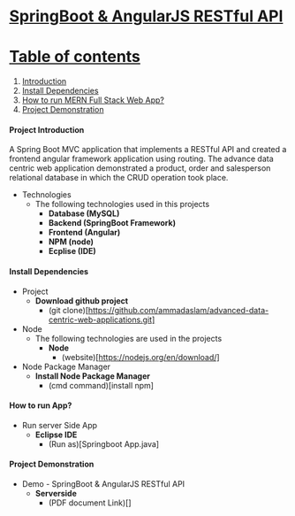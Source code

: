 <a href="">

# SpringBoot & AngularJS RESTful API

# Table of contents
1. [Introduction](#intro)   
2. [Install Dependencies](#install)
3. [How to run MERN Full Stack Web App?](#howToRun)
4. [Project Demonstration](#demo)

#### Project Introduction <a name="intro"></a>
 A Spring Boot MVC application that implements a RESTful API and created a frontend angular framework application using routing. 
 The advance data centric web application demonstrated a product, order and salesperson relational database in which the CRUD operation took place.

- Technologies
  * The following technologies used in this projects
    * **Database (MySQL)**
    * **Backend (SpringBoot Framework)**
    * **Frontend (Angular)**
    * **NPM (node)**
    * **Ecplise (IDE)**

#### Install Dependencies <a name="install"></a>
- Project  
    * **Download github project**
        * (git clone)[https://github.com/ammadaslam/advanced-data-centric-web-applications.git]
- Node
  * The following technologies are used in the projects
    * **Node**
        * (website)[https://nodejs.org/en/download/]
- Node Package Manager
     * **Install Node Package Manager**
        * (cmd command)[install npm]
    

    
#### How to run App? <a name="howToRun"></a>
- Run server Side App
     * **Eclipse IDE**
        * (Run as)[Springboot App.java]
    

#### Project Demonstration <a name="demo"></a>
- Demo  - SpringBoot & AngularJS RESTful API
     * **Serverside**
        * (PDF document Link)[]
       